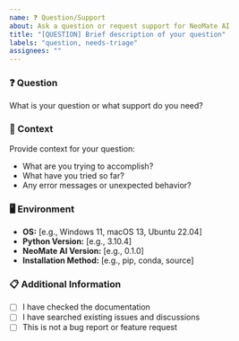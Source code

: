 ```yaml
---
name: ❓ Question/Support
about: Ask a question or request support for NeoMate AI
title: "[QUESTION] Brief description of your question"
labels: "question, needs-triage"
assignees: ""
---
```


### ❓ Question

What is your question or what support do you need?

### 📖 Context

Provide context for your question:

- What are you trying to accomplish?
- What have you tried so far?
- Any error messages or unexpected behavior?

### 🖥️ Environment

- **OS:** [e.g., Windows 11, macOS 13, Ubuntu 22.04]
- **Python Version:** [e.g., 3.10.4]
- **NeoMate AI Version:** [e.g., 0.1.0]
- **Installation Method:** [e.g., pip, conda, source]

### 📋 Additional Information

- [ ] I have checked the documentation
- [ ] I have searched existing issues and discussions
- [ ] This is not a bug report or feature request
